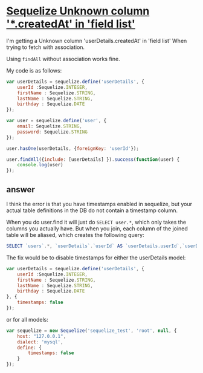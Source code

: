 # [Sequelize Unknown column '*.createdAt' in 'field list'](https://stackoverflow.com/questions/20386402/sequelize-unknown-column-createdat-in-field-list)

I'm getting a Unknown column 'userDetails.createdAt' in 'field list' When trying to fetch with association.

Using `findAll` without association works fine.

My code is as follows:

```js
var userDetails = sequelize.define('userDetails', {
    userId :Sequelize.INTEGER,
    firstName : Sequelize.STRING,
    lastName : Sequelize.STRING,
    birthday : Sequelize.DATE
});

var user = sequelize.define('user', {
    email: Sequelize.STRING,
    password: Sequelize.STRING
});

user.hasOne(userDetails, {foreignKey: 'userId'});

user.findAll({include: [userDetails] }).success(function(user) {
    console.log(user)
});
```



## answer

I think the error is that you have timestamps enabled in sequelize, but your actual table definitions in the DB do not contain a timestamp column.

When you do user.find it will just do `SELECT user.*`, which only takes the columns you actually have. But when you join, each column of the joined table will be aliased, which creates the following query:

```js
SELECT `users`.*, `userDetails`.`userId` AS `userDetails.userId`,`userDetails`.`firstName` AS `userDetails.firstName`,`userDetails`.`lastName` AS `userDetails.lastName`, `userDetails`.`birthday` AS `userDetails.birthday`, `userDetails`.`id` AS `userDetails.id`, `userDetails`.`createdAt` AS `userDetails.createdAt`, `userDetails`.`updatedAt` AS `userDetails.updatedAt` FROM `users` LEFT OUTER JOIN `userDetails` AS `userDetails` ON `users`.`id` = `userDetails`.`userId`;
```

The fix would be to disable timestamps for either the userDetails model:

```js
var userDetails = sequelize.define('userDetails', {
    userId :Sequelize.INTEGER,
    firstName : Sequelize.STRING,
    lastName : Sequelize.STRING,
    birthday : Sequelize.DATE
}, {
    timestamps: false
});
```

or for all models:

```js
var sequelize = new Sequelize('sequelize_test', 'root', null, {
    host: "127.0.0.1",
    dialect: 'mysql',
    define: {
        timestamps: false
    }
});
```